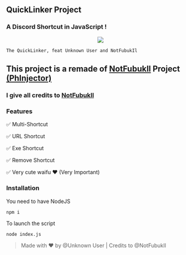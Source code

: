 ## QuickLinker Project
### A Discord Shortcut in JavaScript !

<p align="center">
  <img src="https://cdn.waifu.im/7448.jpg">
</p>

```
The QuickLinker, feat Unknown User and NotFubukIl
```

## This project is a remade of [NotFubukIl](https://github.com/NotFubukIl) Project [(PhInjector)](https://github.com/NotFubukIl/PornhubInjector)
### I give all credits to [NotFubukIl](https://github.com/NotFubukIl)

### Features

✅ Multi-Shortcut

✅ URL Shortcut

✅ Exe Shortcut

✅ Remove Shortcut

✅ Very cute waifu ❤ (Very Important)

### Installation

You need to have NodeJS 
```
npm i 
```

To launch the script
```
node index.js
```

> Made with ❤ by @Unknown User | Credits to @NotFubukIl
